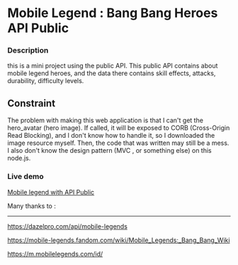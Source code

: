 # Mobile Legend : Bang Bang Heroes API Public

### Description

this is a mini project using the public API. This public API contains about mobile legend heroes, and the data there contains skill effects, attacks, durability, difficulty levels.

## Constraint

The problem with making this web application is that I can't get the hero_avatar (hero image). If called, it will be exposed to CORB (Cross-Origin Read Blocking), and I don't know how to handle it, so I downloaded the image resource myself. Then, the code that was written may still be a mess. I also don't know the design pattern (MVC , or something else) on this node.js.

### Live demo

[Mobile legend with API Public](http://cryptic-dawn-98965.herokuapp.com/)

Many thanks to :

---

https://dazelpro.com/api/mobile-legends

https://mobile-legends.fandom.com/wiki/Mobile_Legends:_Bang_Bang_Wiki

https://m.mobilelegends.com/id/
